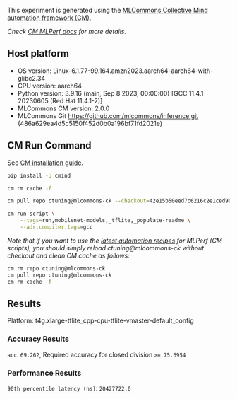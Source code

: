 This experiment is generated using the [MLCommons Collective Mind automation framework (CM)](https://github.com/mlcommons/ck).

*Check [CM MLPerf docs](https://github.com/mlcommons/ck/tree/master/docs/mlperf) for more details.*

## Host platform

* OS version: Linux-6.1.77-99.164.amzn2023.aarch64-aarch64-with-glibc2.34
* CPU version: aarch64
* Python version: 3.9.16 (main, Sep  8 2023, 00:00:00) 
[GCC 11.4.1 20230605 (Red Hat 11.4.1-2)]
* MLCommons CM version: 2.0.0
* MLCommons Git https://github.com/mlcommons/inference.git (486a629ea4d5c5150f452d0b0a196bf71fd2021e)


## CM Run Command

See [CM installation guide](https://github.com/mlcommons/ck/blob/master/docs/installation.md).

```bash
pip install -U cmind

cm rm cache -f

cm pull repo ctuning@mlcommons-ck --checkout=42e15b50eed7c6216c2e1ced9078cc9bde987eac

cm run script \
	--tags=run,mobilenet-models,_tflite,_populate-readme \
	--adr.compiler.tags=gcc
```
*Note that if you want to use the [latest automation recipes](https://access.cknowledge.org/playground/?action=scripts) for MLPerf (CM scripts),
 you should simply reload ctuning@mlcommons-ck without checkout and clean CM cache as follows:*

```bash
cm rm repo ctuning@mlcommons-ck
cm pull repo ctuning@mlcommons-ck
cm rm cache -f

```

## Results

Platform: t4g.xlarge-tflite_cpp-cpu-tflite-vmaster-default_config

### Accuracy Results 
`acc`: `69.262`, Required accuracy for closed division `>= 75.6954`

### Performance Results 
`90th percentile latency (ns)`: `20427722.0`

